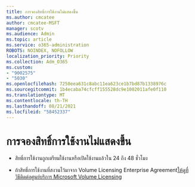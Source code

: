 ```yaml
---
title: การจองสิทธิ์การใช้งานไม่แสดงขึ้น
ms.author: cmcatee
author: cmcatee-MSFT
manager: scotv
ms.audience: Admin
ms.topic: article
ms.service: o365-administration
ROBOTS: NOINDEX, NOFOLLOW
localization_priority: Priority
ms.collection: Adm_O365
ms.custom:
- "9002575"
- "5030"
ms.openlocfilehash: 7250eea631c8abc11ea623ce1b7bd87b1338976c
ms.sourcegitcommit: 1b4ecaba74cfcff155528dc9e1002011afe0f110
ms.translationtype: MT
ms.contentlocale: th-TH
ms.lasthandoff: 08/21/2021
ms.locfileid: "58452337"
---
```

# <a name="license-reservation-does-not-show"></a>การจองสิทธิ์การใช้งานไม่แสดงขึ้น

- สิทธิ์การใช้งานถูกเตรียมใช้งานหรือเปิดใช้งานแล้วใน 24 ถึง 48 ชั่วโมง

- ถ้าสิทธิ์การใช้งานที่สงวนไว้มาจาก Volume Licensing Enterprise Agreement[ให้ดูที่ วิธีติดต่อศูนย์บริการ Microsoft Volume Licensing](https://support.microsoft.com/help/4471406/how-to-contact-the-microsoft-volume-licensing-service-center)
